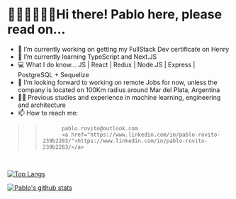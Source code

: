 # 👨‍💻👨‍💻👨‍💻Hi there! Pablo here, please read on... 


- 🔭 I’m currently working on getting my FullStack Dev certificate on Henry
- 🌱 I’m currently learning TypeScript and Next.JS
- 💻 What I do know... JS | React | Redux | Node.JS | Express | PostgreSQL + Sequelize
- 👯 I’m looking forward to working on remote Jobs for now, unless the company is located on 100Km radius around Mar del Plata, Argentina
- 👨‍🎓 Previous studies and experience in machine learning, engineering and architecture
- 📫 How to reach me: 
>>           pablo.rovito@outlook.com 
>>           <a href="https://www.linkedin.com/in/pablo-rovito-239b2283/">https://www.linkedin.com/in/pablo-rovito-239b2283/</a> 

<br/>

[![Top Langs](https://github-readme-stats.vercel.app/api/top-langs/?username=Pablo-Rovito)](https://github.com/anuraghazra/github-readme-stats)

[![Pablo's github stats](https://github-readme-stats.vercel.app/api?username=Pablo-Rovito&count_private=true&show_icons=true&theme=radical&hide_rank=false)](https://github.com/anuraghazra/github-readme-stats)
